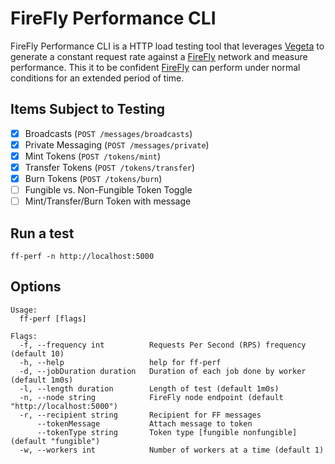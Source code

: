 # FireFly Performance CLI

FireFly Performance CLI is a HTTP load testing tool that leverages [Vegeta](https://github.com/tsenart/vegeta) to generate a constant request rate against a [FireFly](https://github.com/hyperledger/firefly) network and measure performance. This it to be confident [FireFly](https://github.com/hyperledger/firefly) can perform under normal conditions for an extended period of time.

## Items Subject to Testing

- [x] Broadcasts (`POST /messages/broadcasts`)
- [x] Private Messaging (`POST /messages/private`)
- [x] Mint Tokens (`POST /tokens/mint`)
- [x] Transfer Tokens (`POST /tokens/transfer`)
- [x] Burn Tokens (`POST /tokens/burn`)
- [ ] Fungible vs. Non-Fungible Token Toggle
- [ ] Mint/Transfer/Burn Token with message

## Run a test

`ff-perf -n http://localhost:5000`

## Options

```shell
Usage:
  ff-perf [flags]

Flags:
  -f, --frequency int          Requests Per Second (RPS) frequency (default 10)
  -h, --help                   help for ff-perf
  -d, --jobDuration duration   Duration of each job done by worker (default 1m0s)
  -l, --length duration        Length of test (default 1m0s)
  -n, --node string            FireFly node endpoint (default "http://localhost:5000")
  -r, --recipient string       Recipient for FF messages
      --tokenMessage           Attach message to token
      --tokenType string       Token type [fungible nonfungible] (default "fungible")
  -w, --workers int            Number of workers at a time (default 1)
```
